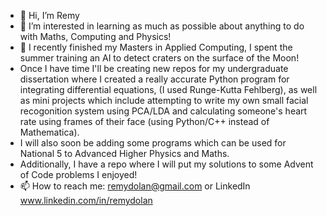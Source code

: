 - 👋 Hi, I’m Remy
- 👀 I’m interested in learning as much as possible about anything to do with Maths, Computing and Physics!
- 🌱 I recently finished my Masters in Applied Computing, I spent the summer training an AI to detect craters on the surface of the Moon!
- Once I have time I'll be creating new repos for my undergraduate dissertation where I created a really accurate Python program for integrating differential equations, (I used Runge-Kutta Fehlberg), as well as mini projects which include attempting to write my own small facial recogonition system using PCA/LDA and  calculating someone's heart rate using frames of their face (using Python/C++ instead of Mathematica).
- I will also soon be adding some programs which can be used for National 5 to Advanced Higher Physics and Maths.
- Additionally, I have a repo where I will put my solutions to some Advent of Code problems I enjoyed!
- 📫 How to reach me: remydolan@gmail.com or LinkedIn www.linkedin.com/in/remydolan

<!---
remydolan/remydolan is a ✨ special ✨ repository because its `README.md` (this file) appears on your GitHub profile.
You can click the Preview link to take a look at your changes.
--->
